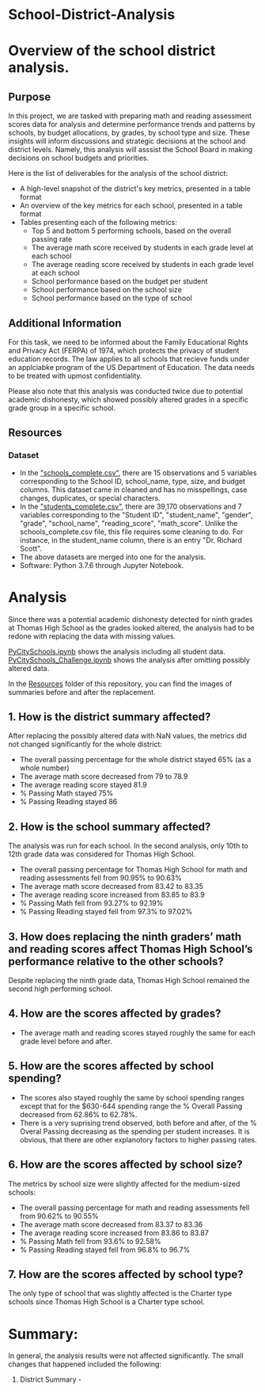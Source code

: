# School-District-Analysis

# Overview of the school district analysis. 

## Purpose
In this project, we are tasked with preparing math and reading assessment scores data for analysis and determine performance trends and patterns by schools, by budget allocations, by grades, by school type and size. These insights will inform discussions and strategic decisions at the school and district levels. Namely, this analysis will asssist the School Board in making decisions on school budgets and priorities. 

Here is the list of deliverables for the analysis of the school district: 

- A high-level snapshot of the district's key metrics, presented in a table format
- An overview of the key metrics for each school, presented in a table format
- Tables presenting each of the following metrics:
    - Top 5 and bottom 5 performing schools, based on the overall passing rate
    - The average math score received by students in each grade level at each school
    - The average reading score received by students in each grade level at each school
    - School performance based on the budget per student
    - School performance based on the school size 
    - School performance based on the type of school
## Additional Information

For this task, we need to be informed about the Family Educational Rights and Privacy Act (FERPA) of 1974, which protects the privacy of student education records. The law applies to all schools that recieve funds under an applciabke program of the US Department of Education. The data needs to be treated with upmost confidentiality. 

Please also note that this analysis was conducted twice due to potential academic dishonesty, which showed possibly altered grades in a specific grade group in a specific school. 

## Resources 

### Dataset
- In the ["schools_complete.csv"](https://github.com/Aigerim-Zh/School-District-Analysis/blob/main/Resources/schools_complete.csv), there are 15 observations and 5 variables corresponding to the School ID, school_name, type, size, and budget columns. This dataset came in cleaned and has no misspellings, case changes, duplicates, or special characters. 
- In the ["students_complete.csv"](https://github.com/Aigerim-Zh/School-District-Analysis/blob/main/Resources/schools_complete.csv), there are 39,170 observations and 7 variables corresponding to the "Student ID", "student_name", "gender", "grade", "school_name", "reading_score", "math_score". Unlike the schools_complete.csv file, this file requires some cleaning to do. For instance, in the student_name column, there is an entry "Dr. Richard Scott".
- The above datasets are merged into one for the analysis. 
- Software: Python 3.7.6 through Jupyter Notebook. 

# Analysis
Since there was a potential academic dishonesty detected for ninth grades at Thomas High School as the grades looked altered, the analysis had to be redone with replacing the data with missing values. 

[PyCitySchools.ipynb](https://github.com/Aigerim-Zh/School-District-Analysis/blob/main/PyCitySchools.ipynb) shows the analysis including all student data. 
[PyCitySchools_Challenge.ipynb](https://github.com/Aigerim-Zh/School-District-Analysis/blob/main/PyCitySchools_Challenge.ipynb) shows the analysis after omitting possibly altered data. 

In the [Resources](https://github.com/Aigerim-Zh/School-District-Analysis/tree/main/Resources) folder of this repository, you can find the images of summaries before and after the replacement. 

## 1. How is the district summary affected?

After replacing the possibly altered data with NaN values, the metrics did not changed significantly for the whole district:
- The overall passing percentage for the whole district stayed 65% (as a whole number)
- The average math score decreased from 79 to 78.9
- The average reading score stayed 81.9
- % Passing Math stayed 75%
- % Passing Reading stayed 86 

## 2. How is the school summary affected?
The analysis was run for each school. In the second analysis, only 10th to 12th grade data was considered for Thomas High School. 
- The overall passing percentage for Thomas High School for math and reading assessments fell from 90.95% to 90.63%
- The average math score decreased from 83.42 to 83.35
- The average reading score increased from 83.85 to 83.9
- % Passing Math fell from 93.27% to 92.19% 
- % Passing Reading stayed fell from 97.3% to 97.02%

## 3. How does replacing the ninth graders’ math and reading scores affect Thomas High School’s performance relative to the other schools?
Despite replacing the ninth grade data, Thomas High School remained the second high performing school. 

## 4. How are the scores affected by grades?
- The average math and reading scores stayed roughly the same for each grade level before and after. 

## 5. How are the scores affected by school spending?
- The scores also stayed roughly the same by school spending ranges except that for the $630-644 spending range the % Overall Passing decreased from 62.86% to 62.78%. 
- There is a very suprising trend observed, both before and after, of the % Overal Passing decreasing as the spending per student increases. It is obvious, that there are other explanotory factors to higher passing rates. 

## 6. How are the scores affected by school size?
The metrics by school size were slightly affected for the medium-sized schools:
- The overall passing percentage for math and reading assessments fell from 90.62% to 90.55%
- The average math score decreased from 83.37 to 83.36
- The average reading score increased from 83.86 to 83.87
- % Passing Math fell from 93.6% to 92.58% 
- % Passing Reading stayed fell from 96.8% to 96.7%

## 7. How are the scores affected by school type?
The only type of school that was slightly affected is the Charter type schools since Thomas High School is a Charter type school. 

# Summary: 
In general, the analysis results were not affected significantly. The small changes that happened included the following:
1. District Summary - 